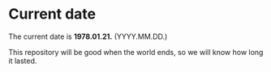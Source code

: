 # Current date

The current date is **1978.01.21.** (YYYY.MM.DD.)

This repository will be good when the world ends, so we will know how long it lasted.